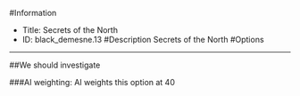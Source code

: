 #Information
 - Title: Secrets of the North
 - ID: black_demesne.13
#Description
Secrets of the North
#Options

___
##We should investigate

###AI weighting:
AI weights this option at 40

